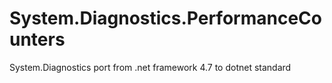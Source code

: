 # System.Diagnostics.PerformanceCounters
System.Diagnostics port from .net framework 4.7 to dotnet standard
